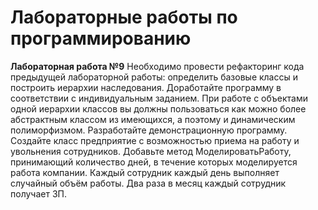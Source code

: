 # Лабораторные работы по программированию

**Лабораторная работа №9**
Необходимо провести рефакторинг кода предыдущей лабораторной работы: определить базовые классы и построить иерархии наследования. Доработайте программу в соответствии с индивидуальным заданием. При работе с объектами одной иерархии классов вы должны пользоваться как можно более абстрактным классом из имеющихся, а поэтому и динамическим полиморфизмом. Разработайте демонстрационную программу.
Создайте класс предприятие с возможностью приема на работу и увольнения сотрудников. Добавьте метод МоделироватьРаботу, принимающий количество дней, в течение которых моделируется работа компании. Каждый сотрудник каждый день выполняет случайный объём работы. Два раза в месяц каждый сотрудник получает ЗП.